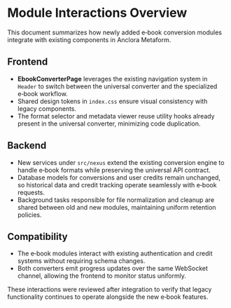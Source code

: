 # Module Interactions Overview

This document summarizes how newly added e‑book conversion modules integrate with existing components in Anclora Metaform.

## Frontend
- **EbookConverterPage** leverages the existing navigation system in `Header` to switch between the universal converter and the specialized e‑book workflow.
- Shared design tokens in `index.css` ensure visual consistency with legacy components.
- The format selector and metadata viewer reuse utility hooks already present in the universal converter, minimizing code duplication.

## Backend
- New services under `src/nexus` extend the existing conversion engine to handle e‑book formats while preserving the universal API contract.
- Database models for conversions and user credits remain unchanged, so historical data and credit tracking operate seamlessly with e‑book requests.
- Background tasks responsible for file normalization and cleanup are shared between old and new modules, maintaining uniform retention policies.

## Compatibility
- The e‑book modules interact with existing authentication and credit systems without requiring schema changes.
- Both converters emit progress updates over the same WebSocket channel, allowing the frontend to monitor status uniformly.

These interactions were reviewed after integration to verify that legacy functionality continues to operate alongside the new e‑book features.
